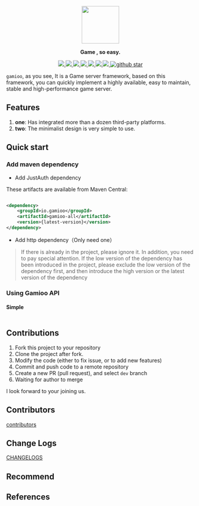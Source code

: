 <p align="center">
  <img src="https://img-blog.csdnimg.cn/0a3678d0638342039887166f68c8d995.png" width="100">
</p>
<p align="center">
	<strong>Game , so easy.</strong>
</p>
<p align="center">
	<a target="_blank" href="https://github.com/jiangguilong2000/gamioo-navigation/actions/workflows/gradle.yml">
		<img src="https://github.com/jiangguilong2000/gamioo-navigation/actions/workflows/gradle.yml/badge.svg" ></img>
	</a>
	<a target="_blank" href="https://codecov.io/gh/jiangguilong2000/gamioo-navigation">
		<img src="https://codecov.io/gh/jiangguilong2000/gamioo-navigation/branch/main/graph/badge.svg?token=QBSoQmUNnn" ></img>
	</a>
	<a target="_blank" href="https://github.com/jiangguilong2000/gamioo-navigation/releases">
		<img src="https://img.shields.io/github/release/jiangguilong2000/gamioo-navigation.svg" ></img>
	</a>
	<a target="_blank" href="https://github.com/jiangguilong2000/gamioo-navigation/commits">
		<img src="https://img.shields.io/github/last-commit/jiangguilong2000/gamioo-navigation.svg?style=flat-square" ></img>
	</a>
	<a target="_blank" href="https://justauth.wiki" title="参考文档">
		<img src="https://img.shields.io/badge/Docs-latest-blueviolet.svg" ></img>
	</a>
	<a target="_blank" href="https://www.oracle.com/technetwork/java/javase/downloads/index.html" >
		<img src="https://img.shields.io/badge/JDK-1.8%2B-green.svg" ></img>
	</a>
	<a href="https://www.apache.org/licenses/LICENSE-2.0.html">
		<img src="https://img.shields.io/badge/license-Apache%202-4EB1BA.svg" />
	</a>
	<a target="_blank" href='https://github.com/jiangguilong2000/gamioo'>
		<img src="https://img.shields.io/github/stars/jiangguilong2000/gamioo.svg?style=social" alt="github star"></img>
	</a>
</p>

`gamioo`, as you see, It is a Game server framework, based on this framework, you can quickly implement a highly available, easy to maintain, stable and high-performance game server.

## Features

1. **one**: Has integrated more than a dozen third-party platforms.
2. **two**: The minimalist design is very simple to use.

## Quick start

### Add maven dependency

- Add JustAuth dependency

These artifacts are available from Maven Central:

```xml

<dependency>
    <groupId>io.gamioo</groupId>
    <artifactId>gamioo-all</artifactId>
    <version>{latest-version}</version>
</dependency>
```

- Add http dependency（Only need one）

> If there is already in the project, please ignore it. In addition, you need to pay special attention. If the low version of the dependency has been introduced in the project, please exclude the low
> version of the dependency first, and then introduce the high version or the latest version of the dependency

### Using Gamioo API

#### Simple

```java

```

## Contributions

1. Fork this project to your repository
2. Clone the project after fork.
3. Modify the code (either to fix issue, or to add new features)
4. Commit and push code to a remote repository
5. Create a new PR (pull request), and select `dev` branch
6. Waiting for author to merge

I look forward to your joining us.

## Contributors

[contributors](https://gamioo.wiki/contributors.html)

## Change Logs

[CHANGELOGS](https://gamioo.wiki/update.html)

## Recommend

## References
